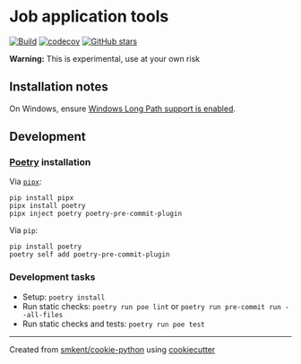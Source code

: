 # Job application tools

[![Build](https://img.shields.io/github/checks-status/smkent/autojob/main?label=build)][gh-actions]
[![codecov](https://codecov.io/gh/smkent/autojob/branch/main/graph/badge.svg)][codecov]
[![GitHub stars](https://img.shields.io/github/stars/smkent/autojob?style=social)][repo]

**Warning:** This is experimental, use at your own risk

## Installation notes

On Windows, ensure
[Windows Long Path support is enabled][windows-long-path-support].

## Development

### [Poetry][poetry] installation

Via [`pipx`][pipx]:

```console
pip install pipx
pipx install poetry
pipx inject poetry poetry-pre-commit-plugin
```

Via `pip`:

```console
pip install poetry
poetry self add poetry-pre-commit-plugin
```

### Development tasks

* Setup: `poetry install`
* Run static checks: `poetry run poe lint` or
  `poetry run pre-commit run --all-files`
* Run static checks and tests: `poetry run poe test`

---

Created from [smkent/cookie-python][cookie-python] using
[cookiecutter][cookiecutter]

[codecov]: https://codecov.io/gh/smkent/autojob
[cookie-python]: https://github.com/smkent/cookie-python
[cookiecutter]: https://github.com/cookiecutter/cookiecutter
[gh-actions]: https://github.com/smkent/autojob/actions?query=branch%3Amain
[pipx]: https://pypa.github.io/pipx/
[poetry]: https://python-poetry.org/docs/#installation
[repo]: https://github.com/smkent/autojob
[windows-long-path-support]: https://pip.pypa.io/warnings/enable-long-paths
